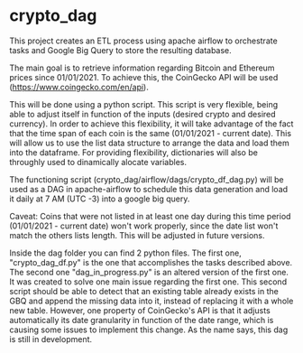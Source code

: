 # crypto_dag

This project creates an ETL process using apache airflow to orchestrate tasks and Google Big Query to store the resulting database.

The main goal is to retrieve information regarding Bitcoin and Ethereum prices since 01/01/2021. To achieve this, the CoinGecko API will be used (https://www.coingecko.com/en/api).

This will be done using a python script. This script is very flexible, being able to adjust itself in function of the inputs (desired crypto and desired currency). In order to achieve this flexibility, it will take advantage of the fact that the time span of each coin is the same (01/01/2021 - current date). This will allow us to use the list data structure to arrange the data and load them into the dataframe. For providing flexibility, dictionaries will also be throughly used to dinamically alocate variables.

The functioning script (crypto_dag/airflow/dags/crypto_df_dag.py) will be used as a DAG in apache-airflow to schedule this data generation and load it daily at 7 AM (UTC -3) into a google big query.

Caveat: Coins that were not listed in at least one day during this time period (01/01/2021 - current date) won't work properly, since the date list won't match the others lists length. This will be adjusted in future versions.

Inside the dag folder you can find 2 python files. The first one, "crypto_dag_df.py" is the one that accomplishes the tasks described above.
The second one "dag_in_progress.py" is an altered version of the first one. It was created to solve one main issue regarding the first one. This second script should be able to detect that an existing table already exists in the GBQ and append the missing data into it, instead of replacing it with a whole new table. However, one property of CoinGecko's API is that it adjusts automatically its date granularity in function of the date range, which is causing some issues to implement this change. As the name says, this dag is still in development.
